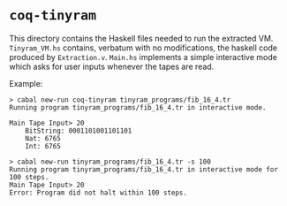 # `coq-tinyram`

This directory contains the Haskell files needed to run the extracted VM. `Tinyram_VM.hs` contains, verbatum with no modifications, the haskell code produced by `Extraction.v`. `Main.hs` implements a simple interactive mode which asks for user inputs whenever the tapes are read.

Example:

```
> cabal new-run coq-tinyram tinyram_programs/fib_16_4.tr
Running program tinyram_programs/fib_16_4.tr in interactive mode.

Main Tape Input> 20
	BitString: 0001101001101101
	Nat: 6765
	Int: 6765

> cabal new-run tinyram_programs/fib_16_4.tr -s 100
Running program tinyram_programs/fib_16_4.tr in interactive mode for 100 steps.
Main Tape Input> 20
Error: Program did not halt within 100 steps.
```

